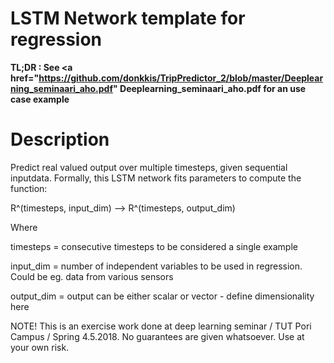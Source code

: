
# LSTM Network template for regression

<b> TL;DR : See <a href="https://github.com/donkkis/TripPredictor_2/blob/master/Deeplearning_seminaari_aho.pdf" Deeplearning_seminaari_aho.pdf</a> for an use case example</b>

# Description

Predict real valued output over multiple timesteps, given sequential inputdata. Formally, this LSTM network fits parameters to compute the function:

R^(timesteps, input_dim) --> R^(timesteps, output_dim)

Where

timesteps = consecutive timesteps to be considered a single example

input_dim = number of independent variables to be used in regression. Could be eg. data from various sensors

output_dim = output can be either scalar or vector - define dimensionality here

NOTE! This is an exercise work done at deep learning seminar / TUT Pori Campus / Spring 4.5.2018. No guarantees are given whatsoever. Use at your own risk.
